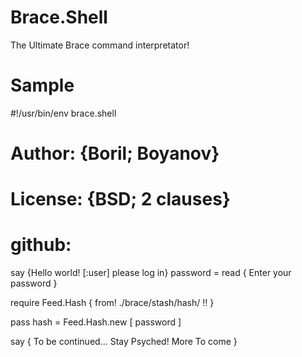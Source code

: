# Brace.Shell
The Ultimate Brace command interpretator!

# Sample

  #!/usr/bin/env brace.shell
  # Author: {Boril; Boyanov}
  # License: {BSD; 2 clauses}
  # github: 
  say {Hello world! [:user] please log in}
  password = read { Enter your password }

  require Feed.Hash { from! ./brace/stash/hash/ !! }

  pass hash = Feed.Hash.new [ password ]

  say { To be continued... Stay Psyched! More To come }
